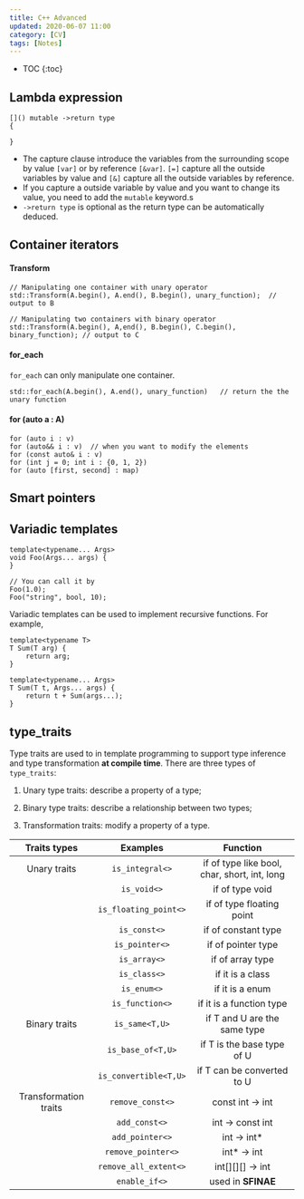 ```yaml
---
title: C++ Advanced
updated: 2020-06-07 11:00
category: [CV]
tags: [Notes]
---
```


* TOC
{:toc}

## Lambda expression

```
[]() mutable ->return type
{

}
```

* The capture clause introduce the variables from the surrounding scope by value ```[var]``` or by reference ```[&var]```. ```[=]``` capture all the outside variables by value and ```[&]``` capture all the outside variables by reference.
* If you capture a outside variable by value and you want to change its value, you need to add the ```mutable``` keyword.s
* ```->return type``` is optional as the return type can be automatically deduced.


## Container iterators

#### Transform

```
// Manipulating one container with unary operator
std::Transform(A.begin(), A.end(), B.begin(), unary_function);  // output to B

// Manipulating two containers with binary operator
std::Transform(A.begin(), A,end(), B.begin(), C.begin(), binary_function); // output to C
```

#### for_each

```for_each``` can only manipulate one container.

```
std::for_each(A.begin(), A.end(), unary_function)   // return the the unary function
```

#### for (auto a : A)

```
for (auto i : v)
for (auto&& i : v)  // when you want to modify the elements
for (const auto& i : v)
for (int j = 0; int i : {0, 1, 2})
for (auto [first, second] : map)
```

## Smart pointers


## Variadic templates

```
template<typename... Args>
void Foo(Args... args) {
}

// You can call it by
Foo(1.0);
Foo("string", bool, 10);
```

Variadic templates can be used to implement recursive functions. For example,

```
template<typename T>
T Sum(T arg) {
    return arg;
}

template<typename... Args>
T Sum(T t, Args... args) {
    return t + Sum(args...);
}
```

## type_traits

Type traits are used to in template programming to support type inference and type transformation **at compile time**. There are three types of `type_traits`: 

1. Unary type traits: describe a property of a type;

2. Binary type traits: describe a relationship between two types;

3. Transformation traits: modify a property of a type.

| Traits types | Examples | Function |
|:--:|:--:|:--:|
|Unary traits| `is_integral<>` | if of type like bool, char, short, int, long |
|| `is_void<>` | if of type void |
|| `is_floating_point<>` | if of type floating point |
|| `is_const<>` | if of constant type |
|| `is_pointer<>` | if of pointer type |
|| `is_array<>` | if of array type |
|| `is_class<>` | if it is a class |
|| `is_enum<>` | if it is a enum |
|| `is_function<>` | if it is a function type |
|Binary traits| `is_same<T,U>`| if T and U are the same type|
|| `is_base_of<T,U>`| if T is the base type of U|
|| `is_convertible<T,U>`| if T can be converted to U|
|Transformation traits| `remove_const<>`| const int -> int|
|| `add_const<>`| int -> const int|
|| `add_pointer<>`| int -> int*|
|| `remove_pointer<>`| int* -> int|
|| `remove_all_extent<>`| int[][][] -> int|
|| `enable_if<>`| used in **SFINAE**|

